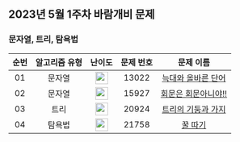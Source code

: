 ## 2023년 5월 1주차 바람개비 문제

### 문자열, 트리, 탐욕법

| 순번 | 알고리즘 유형 | 난이도 | 문제 번호 | 문제 이름 |
| :-----: | :-----: | :-----: | :-----: | :-----: |
| 01 | 문자열 | <img height="25px" width="25px" src="https://static.solved.ac/tier_small/9.svg"/> | 13022 | [늑대와 올바른 단어](https://www.acmicpc.net/problem/13022) |
| 02 | 문자열 | <img height="25px" width="25px" src="https://static.solved.ac/tier_small/11.svg"/> | 15927 | [회문은 회문아니야!!](https://www.acmicpc.net/problem/15927) |
| 03 | 트리 | <img height="25px" width="25px" src="https://static.solved.ac/tier_small/11.svg"/> | 20924 | [트리의 기둥과 가지](https://www.acmicpc.net/problem/20924) |
| 04 | 탐욕법 | <img height="25px" width="25px" src="https://static.solved.ac/tier_small/11.svg"/> | 21758 | [꿀 따기](https://www.acmicpc.net/problem/21758) |
